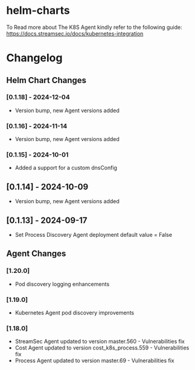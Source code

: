 # helm-charts

To Read more about The K8S Agent kindly refer to the following guide: https://docs.streamsec.io/docs/kubernetes-integration

# Changelog
## Helm Chart Changes
### [0.1.18] - 2024-12-04
- Version bump, new Agent versions added 
### [0.1.16] - 2024-11-14
- Version bump, new Agent versions added 
### [0.1.15] - 2024-10-01
- Added a support for a custom dnsConfig 
## [0.1.14] - 2024-10-09
- Version bump, new Agent versions added 
## [0.1.13] - 2024-09-17
- Set Process Discovery Agent deployment default value = False

## Agent Changes
### [1.20.0]
- Pod discovery logging enhancements
### [1.19.0]
- Kubernetes Agent pod discovery improvements
### [1.18.0]
- StreamSec Agent updated to version master.560 - Vulnerabilities fix
- Cost Agent updated to version cost_k8s_process.559 - Vulnerabilities fix
- Process Agent updated to version master.69 - Vulnerabilities fix


